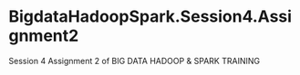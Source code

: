 # BigdataHadoopSpark.Session4.Assignment2
Session 4 Assignment 2 of BIG DATA HADOOP &amp; SPARK TRAINING
